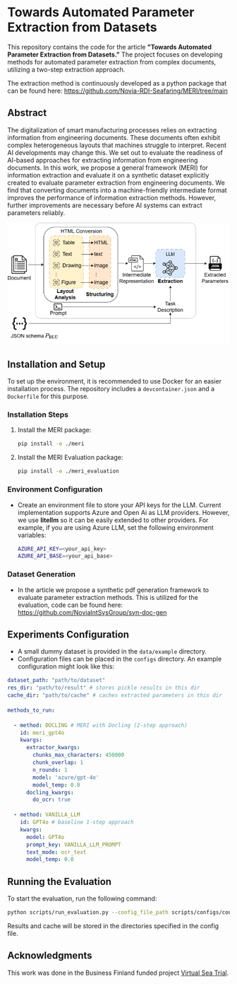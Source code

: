 # Towards Automated Parameter Extraction from Datasets

This repository contains the code for the article **"Towards Automated Parameter Extraction from Datasets."** The project focuses on developing methods for automated parameter extraction from complex documents, utilizing a two-step extraction approach.

The extraction method is continuously developed as a python package that can be found here: https://github.com/Novia-RDI-Seafaring/MERI/tree/main

## Abstract
The digitalization of smart manufacturing processes relies on extracting information from engineering documents. These documents often exhibit complex heterogeneous layouts that machines struggle to interpret. Recent AI developments may change this. We set out to evaluate the readiness of AI-based approaches for extracting information from engineering documents. In this work, we propose a general framework (MERI) for information extraction and evaluate it on a synthetic dataset explicitly created to evaluate parameter extraction from engineering documents. We find that converting documents into a machine-friendly intermediate format improves the performance of information extraction methods. However, further improvements are necessary before AI systems can extract parameters reliably.

![MERI architecture](media/meri_architecture.png)

## Installation and Setup

To set up the environment, it is recommended to use Docker for an easier installation process. The repository includes a `devcontainer.json` and a `Dockerfile` for this purpose.

### Installation Steps
1. Install the MERI package:
   ```bash
   pip install -e ./meri
   ```
2. Install the MERI Evaluation package:
   ```bash
   pip install -e ./meri_evaluation
   ```

### Environment Configuration
- Create an environment file to store your API keys for the LLM. Current implementation supports Azure and Open Ai as LLM providers. However, we use **litellm** so it can be easily extended to other providers. For example, if you are using Azure LLM, set the following environment variables:
  ```bash
  AZURE_API_KEY=<your_api_key>
  AZURE_API_BASE=<your_api_base>
  ```

### Dataset Generation
- In the article we propose a synthetic pdf generation framework to evaluate parameter extraction methods. This is utilized for the evaluation, code can be found here: https://github.com/NoviaIntSysGroup/syn-doc-gen

## Experiments Configuration
- A small dummy dataset is provided in the `data/example` directory.
- Configuration files can be placed in the `configs` directory. An example configuration might look like this:

```yaml
dataset_path: "path/to/dataset"
res_dir: "path/to/result" # stores pickle results in this dir
cache_dir: "path/to/cache" # caches extracted parameters in this dir

methods_to_run:

  - method: DOCLING # MERI with Docling (2-step approach)
    id: meri_gpt4o
    kwargs:
      extractor_kwargs:
        chunks_max_characters: 450000
        chunk_overlap: 1
        n_rounds: 1
        model: 'azure/gpt-4o'
        model_temp: 0.0
      docling_kwargs:
        do_ocr: true

  - method: VANILLA_LLM
    id: GPT4o # baseline 1-step approach
    kwargs: 
      model: GPT4o
      prompt_key: VANILLA_LLM_PROMPT
      text_mode: ocr_text
      model_temp: 0.0
```

## Running the Evaluation

To start the evaluation, run the following command:
```bash
python scripts/run_evaluation.py --config_file_path scripts/configs/config_example.yaml
```

Results and cache will be stored in the directories specified in the config file.

## Acknowledgments
This work was done in the Business Finland funded project [Virtual Sea Trial](https://virtualseatrial.fi/).